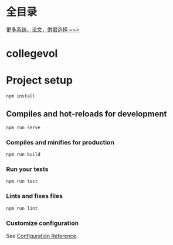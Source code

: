 # 全目录

[更多系统、论文，供君选择 ~~>](https://www.bitwise.net.cn)
# collegevol

# Project setup
```
npm install
```

## Compiles and hot-reloads for development
```
npm run serve
```

### Compiles and minifies for production
```
npm run build
```

### Run your tests
```
npm run test
```

### Lints and fixes files
```
npm run lint
```

### Customize configuration
See [Configuration Reference](https://cli.vuejs.org/config/).
